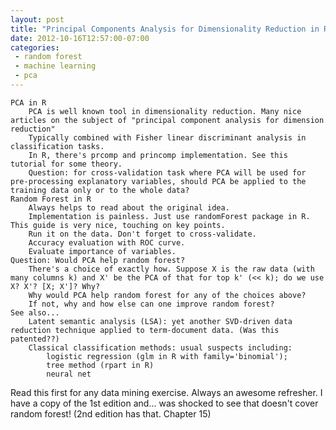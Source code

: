 ```yaml
---
layout: post
title: "Principal Components Analysis for Dimensionality Reduction in R"
date: 2012-10-16T12:57:00-07:00
categories:
 - random forest
 - machine learning
 - pca
---
```


    PCA in R
        PCA is well known tool in dimensionality reduction. Many nice articles on the subject of "principal component analysis for dimension reduction"
        Typically combined with Fisher linear discriminant analysis in classification tasks. 
        In R, there's prcomp and princomp implementation. See this tutorial for some theory.
        Question: for cross-validation task where PCA will be used for pre-processing explanatory variables, should PCA be applied to the training data only or to the whole data? 
    Random Forest in R
        Always helps to read about the original idea.
        Implementation is painless. Just use randomForest package in R. This guide is very nice, touching on key points.
        Run it on the data. Don't forget to cross-validate.
        Accuracy evaluation with ROC curve. 
        Evaluate importance of variables. 
    Question: Would PCA help random forest?
        There's a choice of exactly how. Suppose X is the raw data (with many columns k) and X' be the PCA of that for top k' (<< k); do we use X? X'? [X; X']? Why?
        Why would PCA help random forest for any of the choices above?
        If not, why and how else can one improve random forest?
    See also...
        Latent semantic analysis (LSA): yet another SVD-driven data reduction technique applied to term-document data. (Was this patented??)
        Classical classification methods: usual suspects including:
            logistic regression (glm in R with family='binomial'); 
            tree method (rpart in R)
            neural net

Read this first for any data mining exercise. Always an awesome refresher. I have a copy of the 1st edition and... was shocked to see that doesn't cover random forest! (2nd edition has that. Chapter 15)


